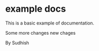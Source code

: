 # example docs

This is a basic example of documentation.

Some more changes new chages

By Sudhish
